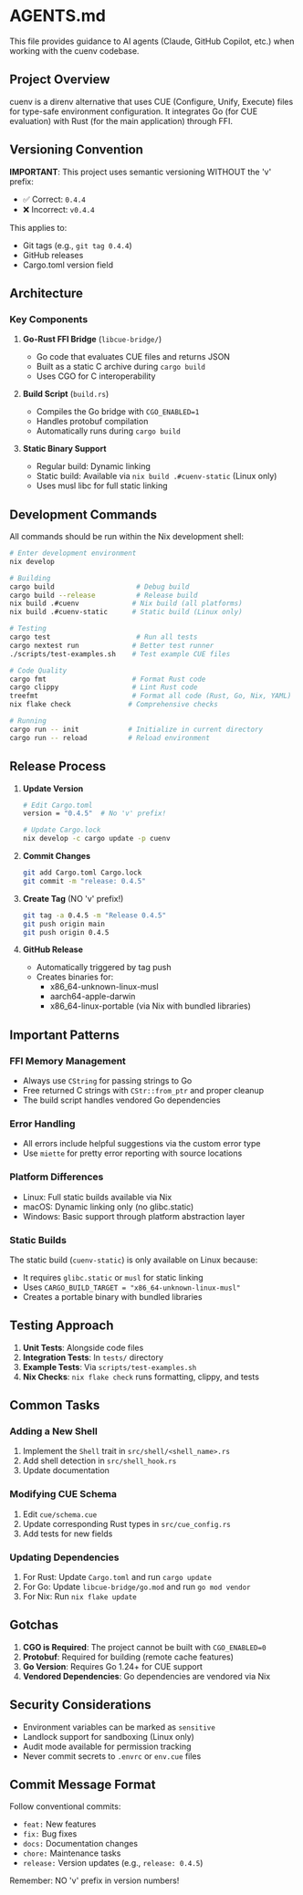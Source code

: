 # AGENTS.md

This file provides guidance to AI agents (Claude, GitHub Copilot, etc.) when working with the cuenv codebase.

## Project Overview

cuenv is a direnv alternative that uses CUE (Configure, Unify, Execute) files for type-safe environment configuration. It integrates Go (for CUE evaluation) with Rust (for the main application) through FFI.

## Versioning Convention

**IMPORTANT**: This project uses semantic versioning WITHOUT the 'v' prefix:

- ✅ Correct: `0.4.4`
- ❌ Incorrect: `v0.4.4`

This applies to:

- Git tags (e.g., `git tag 0.4.4`)
- GitHub releases
- Cargo.toml version field

## Architecture

### Key Components

1. **Go-Rust FFI Bridge** (`libcue-bridge/`)

   - Go code that evaluates CUE files and returns JSON
   - Built as a static C archive during `cargo build`
   - Uses CGO for C interoperability

2. **Build Script** (`build.rs`)

   - Compiles the Go bridge with `CGO_ENABLED=1`
   - Handles protobuf compilation
   - Automatically runs during `cargo build`

3. **Static Binary Support**
   - Regular build: Dynamic linking
   - Static build: Available via `nix build .#cuenv-static` (Linux only)
   - Uses musl libc for full static linking

## Development Commands

All commands should be run within the Nix development shell:

```bash
# Enter development environment
nix develop

# Building
cargo build                    # Debug build
cargo build --release          # Release build
nix build .#cuenv             # Nix build (all platforms)
nix build .#cuenv-static      # Static build (Linux only)

# Testing
cargo test                     # Run all tests
cargo nextest run             # Better test runner
./scripts/test-examples.sh    # Test example CUE files

# Code Quality
cargo fmt                     # Format Rust code
cargo clippy                  # Lint Rust code
treefmt                       # Format all code (Rust, Go, Nix, YAML)
nix flake check              # Comprehensive checks

# Running
cargo run -- init            # Initialize in current directory
cargo run -- reload          # Reload environment
```

## Release Process

1. **Update Version**

   ```bash
   # Edit Cargo.toml
   version = "0.4.5"  # No 'v' prefix!

   # Update Cargo.lock
   nix develop -c cargo update -p cuenv
   ```

2. **Commit Changes**

   ```bash
   git add Cargo.toml Cargo.lock
   git commit -m "release: 0.4.5"
   ```

3. **Create Tag** (NO 'v' prefix!)

   ```bash
   git tag -a 0.4.5 -m "Release 0.4.5"
   git push origin main
   git push origin 0.4.5
   ```

4. **GitHub Release**
   - Automatically triggered by tag push
   - Creates binaries for:
     - x86_64-unknown-linux-musl
     - aarch64-apple-darwin
     - x86_64-linux-portable (via Nix with bundled libraries)

## Important Patterns

### FFI Memory Management

- Always use `CString` for passing strings to Go
- Free returned C strings with `CStr::from_ptr` and proper cleanup
- The build script handles vendored Go dependencies

### Error Handling

- All errors include helpful suggestions via the custom error type
- Use `miette` for pretty error reporting with source locations

### Platform Differences

- Linux: Full static builds available via Nix
- macOS: Dynamic linking only (no glibc.static)
- Windows: Basic support through platform abstraction layer

### Static Builds

The static build (`cuenv-static`) is only available on Linux because:

- It requires `glibc.static` or `musl` for static linking
- Uses `CARGO_BUILD_TARGET = "x86_64-unknown-linux-musl"`
- Creates a portable binary with bundled libraries

## Testing Approach

1. **Unit Tests**: Alongside code files
2. **Integration Tests**: In `tests/` directory
3. **Example Tests**: Via `scripts/test-examples.sh`
4. **Nix Checks**: `nix flake check` runs formatting, clippy, and tests

## Common Tasks

### Adding a New Shell

1. Implement the `Shell` trait in `src/shell/<shell_name>.rs`
2. Add shell detection in `src/shell_hook.rs`
3. Update documentation

### Modifying CUE Schema

1. Edit `cue/schema.cue`
2. Update corresponding Rust types in `src/cue_config.rs`
3. Add tests for new fields

### Updating Dependencies

1. For Rust: Update `Cargo.toml` and run `cargo update`
2. For Go: Update `libcue-bridge/go.mod` and run `go mod vendor`
3. For Nix: Run `nix flake update`

## Gotchas

1. **CGO is Required**: The project cannot be built with `CGO_ENABLED=0`
2. **Protobuf**: Required for building (remote cache features)
3. **Go Version**: Requires Go 1.24+ for CUE support
4. **Vendored Dependencies**: Go dependencies are vendored via Nix

## Security Considerations

- Environment variables can be marked as `sensitive`
- Landlock support for sandboxing (Linux only)
- Audit mode available for permission tracking
- Never commit secrets to `.envrc` or `env.cue` files

## Commit Message Format

Follow conventional commits:

- `feat:` New features
- `fix:` Bug fixes
- `docs:` Documentation changes
- `chore:` Maintenance tasks
- `release:` Version updates (e.g., `release: 0.4.5`)

Remember: NO 'v' prefix in version numbers!
